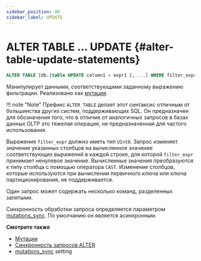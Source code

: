 ```yaml
---
sidebar_position: 40
sidebar_label: UPDATE
---
```


# ALTER TABLE … UPDATE {#alter-table-update-statements}

``` sql
ALTER TABLE [db.]table UPDATE column1 = expr1 [, ...] WHERE filter_expr
```

Манипулирует данными, соответствующими заданному выражению фильтрации. Реализовано как [мутация](../../../sql-reference/statements/alter/index.md#mutations).

!!! note "Note"
    Префикс `ALTER TABLE` делает этот синтаксис отличным от большинства других систем, поддерживающих SQL. Он предназначен для обозначения того, что в отличие от аналогичных запросов в базах данных OLTP это тяжелая операция, не предназначенная для частого использования.

Выражение `filter_expr` должно иметь тип `UInt8`. Запрос изменяет значение указанных столбцов на вычисленное значение соответствующих выражений в каждой строке, для которой `filter_expr` принимает ненулевое значение. Вычисленные значения преобразуются к типу столбца с помощью оператора `CAST`. Изменение столбцов, которые используются при вычислении первичного ключа или ключа партиционирования, не поддерживается.

Один запрос может содержать несколько команд, разделенных запятыми.

Синхронность обработки запроса определяется параметром [mutations_sync](../../../operations/settings/settings.md#mutations_sync). По умолчанию он является асинхронным.

**Смотрите также**

-   [Мутации](../../../sql-reference/statements/alter/index.md#mutations)
-   [Синхронность запросов ALTER](../../../sql-reference/statements/alter/index.md#synchronicity-of-alter-queries)
-   [mutations_sync](../../../operations/settings/settings.md#mutations_sync) setting

